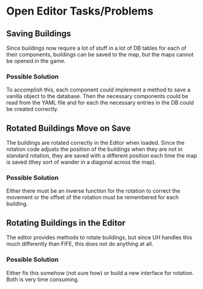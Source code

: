 # Open Editor Tasks/Problems #


## Saving Buildings ##

Since buildings now require a lot of stuff in a lot of DB tables for each of their
components, buildings can be saved to the map, but the maps cannot be opened in
the game.

### Possible Solution ###
To accomplish this, each component could implement a method to save a vanilla object
to the database. Then the necessary components could be read from the YAML file and
for each the necessary entries in the DB could be created correctly.


## Rotated Buildings Move on Save ##

The buildings are rotated correctly in the Editor when loaded. Since the rotation code
adjusts the position of the buildings when they are not in standard rotation, they are
saved with a different position each time the map is saved (they sort of wander in a
diagonal across the map).

### Possible Solution ###
Either there must be an inverse function for the rotation to correct the movement or
the offset of the rotation must be remembered for each building.


## Rotating Buildings in the Editor ##

The editor provides methods to rotate buildings, but since UH handles this much differently
than FIFE, this does not do anything at all.

### Possible Solution ###
Either fix this somehow (not sure how) or build a new interface for rotation. Both is
very time consuming.


